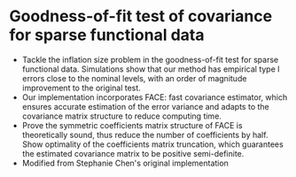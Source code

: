 # Goodness-of-fit test of covariance for sparse functional data
- Tackle the inflation size problem in the goodness-of-fit test for sparse functional data. Simulations show that our method has empirical type I errors close to the nominal levels, with an order of magnitude improvement to the original test.
- Our implementation incorporates FACE: fast covariance estimator, which ensures accurate estimation of the error variance and adapts to the covariance matrix structure to reduce computing time.
- Prove the symmetric coefficients matrix structure of FACE is theoretically sound, thus reduce the number of coefficients by half. Show optimality of the coefficients matrix truncation, which guarantees the estimated covariance matrix to be positive semi-definite.
- Modified from Stephanie Chen's original implementation
